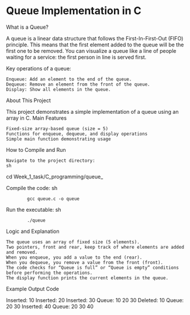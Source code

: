 # Queue Implementation in C

What is a Queue?

A queue is a linear data structure that follows the First-In-First-Out (FIFO) principle. This means that the first element added to the queue will be the first one to be removed. You can visualize a queue like a line of people waiting for a service: the first person in line is served first.

Key operations of a queue:

    Enqueue: Add an element to the end of the queue.
    Dequeue: Remove an element from the front of the queue.
    Display: Show all elements in the queue.

About This Project

This project demonstrates a simple implementation of a queue using an array in C.
Main Features

    Fixed-size array-based queue (size = 5)
    Functions for enqueue, dequeue, and display operations
    Simple main function demonstrating usage

How to Compile and Run

    Navigate to the project directory:
    sh

cd Week_1_task/C_programming/queue_

Compile the code:
sh

            gcc queue.c -o queue

Run the executable:
sh

            ./queue

Logic and Explanation

    The queue uses an array of fixed size (5 elements).
    Two pointers, front and rear, keep track of where elements are added and removed.
    When you enqueue, you add a value to the end (rear).
    When you dequeue, you remove a value from the front (front).
    The code checks for “Queue is full” or “Queue is empty” conditions before performing the operations.
    The display function prints the current elements in the queue.

Example Output
Code

Inserted: 10
Inserted: 20
Inserted: 30
Queue: 10 20 30 
Deleted: 10
Queue: 20 30 
Inserted: 40
Queue: 20 30 40 

